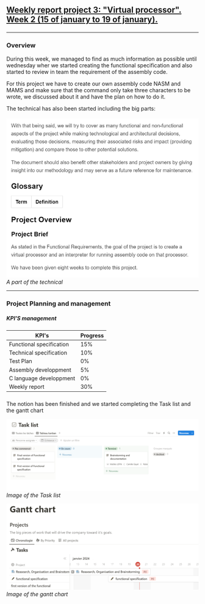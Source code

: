 <h2><u><strong>Weekly report project 3: "Virtual processor". Week 2 (15 of january to 19 of january).</strong></u>

--------------------------------------------

<h3>Overview</h3>
During this week, we managed to find as much information as possible until wednesday wher we started creating the functional specification and also started to review in team the requirement of the assembly code.

For this project we have to create our own assembly code NASM and MAMS and make sure that the command only take three characters to be wrote, we discussed about it and have the plan on how to do it.

The technical has also been started including the big parts:
<br>
<br>
![Alt text](/image/technical1.png)
*A part of the technical*


--------------------------------------------------------
<h3>Project Planning and management</h3>

<h5>KPI'S management </h5>

| KPI's   | Progress |
| -------- | ------- |
| Functional specification  | 15%   |
| Technical specification | 10%   |
| Test Plan| 0%   |
| Assembly developpment | 5%   |
| C language developpment | 0%  |
| Weekly report  | 30%   |

<h5></h5>
The notion has been finished and we started completing the Task list and the gantt chart

![Alt text](/image/Notionweek2.png)
*Image of the Task list*

![Alt text](/image/Notionweek2(2).png)
*Image of the gantt chart*


